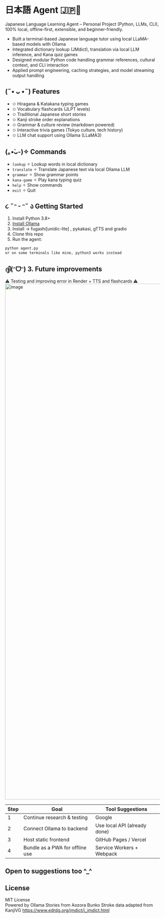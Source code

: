 # 日本語 Agent 🇯🇵🧠 

Japanese Language Learning Agent – Personal Project (Python, LLMs, CLI), 100% local, offline-first, extensible, and beginner-friendly.
- Built a terminal-based Japanese language tutor using local LLaMA-based models with Ollama
- Integrated dictionary lookup (JMdict), translation via local LLM inference, and Kana quiz games
- Designed modular Python code handling grammar references, cultural context, and CLI interaction
- Applied prompt engineering, caching strategies, and model streaming output handling





## (˶• ᴗ •˵) Features
- ✩ Hiragana & Katakana typing games
- ✩ Vocabulary flashcards (JLPT levels)
- ✩ Traditional Japanese short stories
- ✩ Kanji stroke order explanations
- ✩ Grammar & culture review (markdown powered)
- ✩ Interactive trivia games (Tokyo culture, tech history)
- ✩ LLM chat support using Ollama (LLaMA3)

## (｡•̀ᴗ-)✧ Commands

- `lookup` ✧ Lookup words in local dictionary  
- `translate` ✧ Translate Japanese text via local Ollama LLM  
- `grammar` ✧ Show grammar points 
- `kana-game` ✧ Play kana typing quiz  
- `help` ✧ Show commands  
- `exit` ✧ Quit  

## ૮ ˶ᵔ ᵕ ᵔ˶ ა Getting Started
1. Install Python 3.8+
2. [Install Ollama](https://ollama.com)
3. Install -> fugashi[unidic-lite] , pykakasi, gTTS and gradio
4. Clone this repo
5. Run the agent:

```bash
python agent.py
or on some terminals like mine, python3 works instead
```
## ദ്ദി(ᵔᗜᵔ) 3. **Future improvements**

⚠︎ Testing and improving error in Render + TTS and flashcards ⚠︎
<img width="2168" height="1676" alt="image" src="https://github.com/user-attachments/assets/19a77791-9555-4184-aa94-87c4906467f1" />


<div align="center">

| Step | Goal                                | Tool Suggestions                   |
|------|-------------------------------------|------------------------------------|
| 1    | Continue research & testing         | Google                             |
| 2    | Connect Ollama to backend           | Use local API (already done)       |
| 3    | Host static frontend                | GitHub Pages / Vercel              |
| 4    | Bundle as a PWA for offline use     | Service Workers + Webpack          |

</div>


Open to suggestions too ^_^
---

## License

MIT License  
Powered by Ollama
Stories from Aozora Bunko
Stroke data adapted from KanjiVG
https://www.edrdg.org/jmdict/j_jmdict.html
